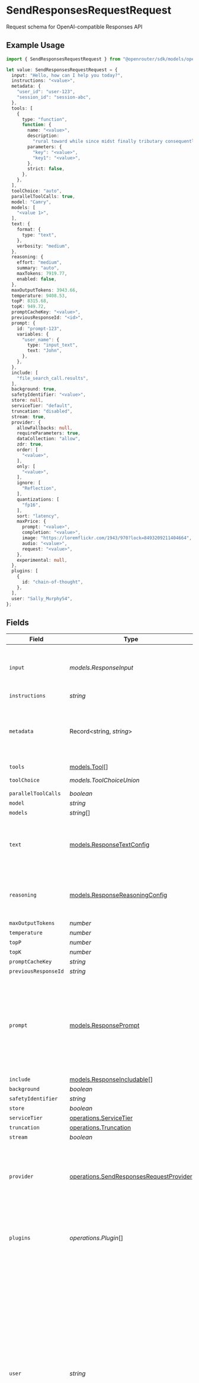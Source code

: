 # SendResponsesRequestRequest

Request schema for OpenAI-compatible Responses API

## Example Usage

```typescript
import { SendResponsesRequestRequest } from "@openrouter/sdk/models/operations";

let value: SendResponsesRequestRequest = {
  input: "Hello, how can I help you today?",
  instructions: "<value>",
  metadata: {
    "user_id": "user-123",
    "session_id": "session-abc",
  },
  tools: [
    {
      type: "function",
      function: {
        name: "<value>",
        description:
          "rural toward while since midst finally tributary consequently underneath till",
        parameters: {
          "key": "<value>",
          "key1": "<value>",
        },
        strict: false,
      },
    },
  ],
  toolChoice: "auto",
  parallelToolCalls: true,
  model: "Camry",
  models: [
    "<value 1>",
  ],
  text: {
    format: {
      type: "text",
    },
    verbosity: "medium",
  },
  reasoning: {
    effort: "medium",
    summary: "auto",
    maxTokens: 7919.77,
    enabled: false,
  },
  maxOutputTokens: 3943.66,
  temperature: 9408.53,
  topP: 8315.68,
  topK: 949.72,
  promptCacheKey: "<value>",
  previousResponseId: "<id>",
  prompt: {
    id: "prompt-123",
    variables: {
      "user_name": {
        type: "input_text",
        text: "John",
      },
    },
  },
  include: [
    "file_search_call.results",
  ],
  background: true,
  safetyIdentifier: "<value>",
  store: null,
  serviceTier: "default",
  truncation: "disabled",
  stream: true,
  provider: {
    allowFallbacks: null,
    requireParameters: true,
    dataCollection: "allow",
    zdr: true,
    order: [
      "<value>",
    ],
    only: [
      "<value>",
    ],
    ignore: [
      "Reflection",
    ],
    quantizations: [
      "fp16",
    ],
    sort: "latency",
    maxPrice: {
      prompt: "<value>",
      completion: "<value>",
      image: "https://loremflickr.com/1943/970?lock=8493209211404664",
      audio: "<value>",
      request: "<value>",
    },
    experimental: null,
  },
  plugins: [
    {
      id: "chain-of-thought",
    },
  ],
  user: "Sally_Murphy54",
};
```

## Fields

| Field                                                                                                                                                                                                                                                                                                | Type                                                                                                                                                                                                                                                                                                 | Required                                                                                                                                                                                                                                                                                             | Description                                                                                                                                                                                                                                                                                          | Example                                                                                                                                                                                                                                                                                              |
| ---------------------------------------------------------------------------------------------------------------------------------------------------------------------------------------------------------------------------------------------------------------------------------------------------- | ---------------------------------------------------------------------------------------------------------------------------------------------------------------------------------------------------------------------------------------------------------------------------------------------------- | ---------------------------------------------------------------------------------------------------------------------------------------------------------------------------------------------------------------------------------------------------------------------------------------------------- | ---------------------------------------------------------------------------------------------------------------------------------------------------------------------------------------------------------------------------------------------------------------------------------------------------- | ---------------------------------------------------------------------------------------------------------------------------------------------------------------------------------------------------------------------------------------------------------------------------------------------------- |
| `input`                                                                                                                                                                                                                                                                                              | *models.ResponseInput*                                                                                                                                                                                                                                                                               | :heavy_minus_sign:                                                                                                                                                                                                                                                                                   | Input for Responses API (can be a string or array of input items)                                                                                                                                                                                                                                    | Hello, how can I help you today?                                                                                                                                                                                                                                                                     |
| `instructions`                                                                                                                                                                                                                                                                                       | *string*                                                                                                                                                                                                                                                                                             | :heavy_minus_sign:                                                                                                                                                                                                                                                                                   | N/A                                                                                                                                                                                                                                                                                                  |                                                                                                                                                                                                                                                                                                      |
| `metadata`                                                                                                                                                                                                                                                                                           | Record<string, *string*>                                                                                                                                                                                                                                                                             | :heavy_minus_sign:                                                                                                                                                                                                                                                                                   | Metadata for Responses API requests (max 16 pairs, keys ≤64 chars, values ≤512 chars)                                                                                                                                                                                                                | {<br/>"user_id": "user-123",<br/>"session_id": "session-abc"<br/>}                                                                                                                                                                                                                                   |
| `tools`                                                                                                                                                                                                                                                                                              | [models.Tool](../../models/tool.md)[]                                                                                                                                                                                                                                                                | :heavy_minus_sign:                                                                                                                                                                                                                                                                                   | N/A                                                                                                                                                                                                                                                                                                  |                                                                                                                                                                                                                                                                                                      |
| `toolChoice`                                                                                                                                                                                                                                                                                         | *models.ToolChoiceUnion*                                                                                                                                                                                                                                                                             | :heavy_minus_sign:                                                                                                                                                                                                                                                                                   | Tool choice configuration                                                                                                                                                                                                                                                                            | auto                                                                                                                                                                                                                                                                                                 |
| `parallelToolCalls`                                                                                                                                                                                                                                                                                  | *boolean*                                                                                                                                                                                                                                                                                            | :heavy_minus_sign:                                                                                                                                                                                                                                                                                   | N/A                                                                                                                                                                                                                                                                                                  |                                                                                                                                                                                                                                                                                                      |
| `model`                                                                                                                                                                                                                                                                                              | *string*                                                                                                                                                                                                                                                                                             | :heavy_minus_sign:                                                                                                                                                                                                                                                                                   | N/A                                                                                                                                                                                                                                                                                                  |                                                                                                                                                                                                                                                                                                      |
| `models`                                                                                                                                                                                                                                                                                             | *string*[]                                                                                                                                                                                                                                                                                           | :heavy_minus_sign:                                                                                                                                                                                                                                                                                   | N/A                                                                                                                                                                                                                                                                                                  |                                                                                                                                                                                                                                                                                                      |
| `text`                                                                                                                                                                                                                                                                                               | [models.ResponseTextConfig](../../models/responsetextconfig.md)                                                                                                                                                                                                                                      | :heavy_minus_sign:                                                                                                                                                                                                                                                                                   | Text configuration for Responses API                                                                                                                                                                                                                                                                 | {<br/>"format": {<br/>"type": "text"<br/>},<br/>"verbosity": "medium"<br/>}                                                                                                                                                                                                                          |
| `reasoning`                                                                                                                                                                                                                                                                                          | [models.ResponseReasoningConfig](../../models/responsereasoningconfig.md)                                                                                                                                                                                                                            | :heavy_minus_sign:                                                                                                                                                                                                                                                                                   | Reasoning configuration for Responses API                                                                                                                                                                                                                                                            | {<br/>"effort": "medium",<br/>"summary": "auto"<br/>}                                                                                                                                                                                                                                                |
| `maxOutputTokens`                                                                                                                                                                                                                                                                                    | *number*                                                                                                                                                                                                                                                                                             | :heavy_minus_sign:                                                                                                                                                                                                                                                                                   | N/A                                                                                                                                                                                                                                                                                                  |                                                                                                                                                                                                                                                                                                      |
| `temperature`                                                                                                                                                                                                                                                                                        | *number*                                                                                                                                                                                                                                                                                             | :heavy_minus_sign:                                                                                                                                                                                                                                                                                   | N/A                                                                                                                                                                                                                                                                                                  |                                                                                                                                                                                                                                                                                                      |
| `topP`                                                                                                                                                                                                                                                                                               | *number*                                                                                                                                                                                                                                                                                             | :heavy_minus_sign:                                                                                                                                                                                                                                                                                   | N/A                                                                                                                                                                                                                                                                                                  |                                                                                                                                                                                                                                                                                                      |
| `topK`                                                                                                                                                                                                                                                                                               | *number*                                                                                                                                                                                                                                                                                             | :heavy_minus_sign:                                                                                                                                                                                                                                                                                   | N/A                                                                                                                                                                                                                                                                                                  |                                                                                                                                                                                                                                                                                                      |
| `promptCacheKey`                                                                                                                                                                                                                                                                                     | *string*                                                                                                                                                                                                                                                                                             | :heavy_minus_sign:                                                                                                                                                                                                                                                                                   | N/A                                                                                                                                                                                                                                                                                                  |                                                                                                                                                                                                                                                                                                      |
| `previousResponseId`                                                                                                                                                                                                                                                                                 | *string*                                                                                                                                                                                                                                                                                             | :heavy_minus_sign:                                                                                                                                                                                                                                                                                   | N/A                                                                                                                                                                                                                                                                                                  |                                                                                                                                                                                                                                                                                                      |
| `prompt`                                                                                                                                                                                                                                                                                             | [models.ResponsePrompt](../../models/responseprompt.md)                                                                                                                                                                                                                                              | :heavy_minus_sign:                                                                                                                                                                                                                                                                                   | Prompt configuration with variables                                                                                                                                                                                                                                                                  | {<br/>"id": "prompt-123",<br/>"variables": {<br/>"user_name": {<br/>"type": "input_text",<br/>"text": "John"<br/>}<br/>}<br/>}                                                                                                                                                                       |
| `include`                                                                                                                                                                                                                                                                                            | [models.ResponseIncludable](../../models/responseincludable.md)[]                                                                                                                                                                                                                                    | :heavy_minus_sign:                                                                                                                                                                                                                                                                                   | N/A                                                                                                                                                                                                                                                                                                  |                                                                                                                                                                                                                                                                                                      |
| `background`                                                                                                                                                                                                                                                                                         | *boolean*                                                                                                                                                                                                                                                                                            | :heavy_minus_sign:                                                                                                                                                                                                                                                                                   | N/A                                                                                                                                                                                                                                                                                                  |                                                                                                                                                                                                                                                                                                      |
| `safetyIdentifier`                                                                                                                                                                                                                                                                                   | *string*                                                                                                                                                                                                                                                                                             | :heavy_minus_sign:                                                                                                                                                                                                                                                                                   | N/A                                                                                                                                                                                                                                                                                                  |                                                                                                                                                                                                                                                                                                      |
| `store`                                                                                                                                                                                                                                                                                              | *boolean*                                                                                                                                                                                                                                                                                            | :heavy_minus_sign:                                                                                                                                                                                                                                                                                   | N/A                                                                                                                                                                                                                                                                                                  |                                                                                                                                                                                                                                                                                                      |
| `serviceTier`                                                                                                                                                                                                                                                                                        | [operations.ServiceTier](../../models/operations/servicetier.md)                                                                                                                                                                                                                                     | :heavy_minus_sign:                                                                                                                                                                                                                                                                                   | N/A                                                                                                                                                                                                                                                                                                  |                                                                                                                                                                                                                                                                                                      |
| `truncation`                                                                                                                                                                                                                                                                                         | [operations.Truncation](../../models/operations/truncation.md)                                                                                                                                                                                                                                       | :heavy_minus_sign:                                                                                                                                                                                                                                                                                   | N/A                                                                                                                                                                                                                                                                                                  |                                                                                                                                                                                                                                                                                                      |
| `stream`                                                                                                                                                                                                                                                                                             | *boolean*                                                                                                                                                                                                                                                                                            | :heavy_minus_sign:                                                                                                                                                                                                                                                                                   | N/A                                                                                                                                                                                                                                                                                                  |                                                                                                                                                                                                                                                                                                      |
| `provider`                                                                                                                                                                                                                                                                                           | [operations.SendResponsesRequestProvider](../../models/operations/sendresponsesrequestprovider.md)                                                                                                                                                                                                   | :heavy_minus_sign:                                                                                                                                                                                                                                                                                   | When multiple model providers are available, optionally indicate your routing preference.                                                                                                                                                                                                            |                                                                                                                                                                                                                                                                                                      |
| `plugins`                                                                                                                                                                                                                                                                                            | *operations.Plugin*[]                                                                                                                                                                                                                                                                                | :heavy_minus_sign:                                                                                                                                                                                                                                                                                   | Plugins you want to enable for this request, including their settings.                                                                                                                                                                                                                               |                                                                                                                                                                                                                                                                                                      |
| `user`                                                                                                                                                                                                                                                                                               | *string*                                                                                                                                                                                                                                                                                             | :heavy_minus_sign:                                                                                                                                                                                                                                                                                   | A unique identifier representing your end-user, which helps distinguish between different users of your app. This allows your app to identify specific users in case of abuse reports, preventing your entire app from being affected by the actions of individual users. Maximum of 128 characters. |                                                                                                                                                                                                                                                                                                      |